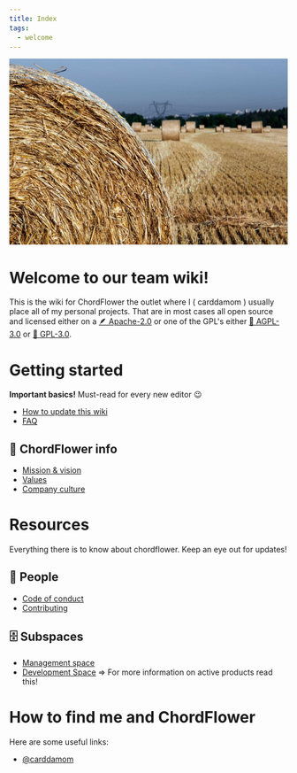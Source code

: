```yaml
---
title: Index
tags:
  - welcome
---
```


![Inspiration for ChordFlower](./header.png)

# Welcome to our team wiki!

This is the wiki for ChordFlower the outlet where I ( carddamom ) usually place all of my personal projects. That are in most cases all open source and licensed either on a [🪶 Apache-2.0](./licenses/apache-v2.0.md) or one of the GPL's either [🐃 AGPL-3.0](./licenses/gnu-agpl-v3.0.md) or [🐃 GPL-3.0](./licenses/gnu-gpl-v3.0.md).

# Getting started

**Important basics!** Must-read for every new editor 😉

- [How to update this wiki](./wiki/update.md)
- [FAQ](./wiki/faq.md)

## 🍞 ChordFlower info

- [Mission & vision](./corporate/mission.md)
- [Values](./corporate/values.md)
- [Company culture](./corporate/culture.md)

# Resources

Everything there is to know about chordflower. Keep an eye out for updates!

## 🐧 People

- [Code of conduct](./corporate/code_of_conduct.md)
- [Contributing](./contributing.md)

## 🗄 Subspaces

- [Management space](./management/index.md)
- [Development Space](./coding/index.md) => For more information on active products read this!

# How to find me and ChordFlower

Here are some useful links:

- [@carddamom](mailto:%63%61%72%64%64%61%6D%6F%6D%40%63%68%6F%72%64%66%6C%6F%77%65%72%2E%63%63)
